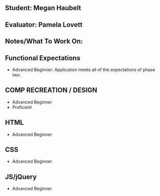 ## Student: Megan Haubelt
## Evaluator: Pamela Lovett
## Notes/What To Work On:

## Functional Expectations

* Advanced Beginner: Application meets all of the expectations of phase two.   

## COMP RECREATION / DESIGN
 
* Advanced Beginner  
* Proficient  

## HTML

* Advanced Beginner   

## CSS

* Advanced Beginner  

## JS/jQuery
 
* Advanced Beginner  